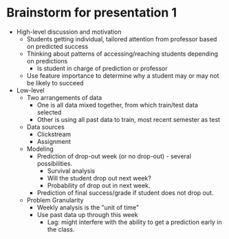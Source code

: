 # Brainstorm for presentation 1
- High-level discussion and motivation
  - Students getting individual, tailored attention from professor based on predicted success
  - Thinking about patterns of accessing/reaching students depending on predictions
    - Is student in charge of prediction or professor
  - Use feature importance to determine why a student may or may not be likely to succeed
- Low-level
  - Two arrangements of data
    - One is all data mixed together, from which train/test data selected
    - Other is using all past data to train, most recent semester as test
  - Data sources
    - Clickstream
    - Assignment
  - Modeling
    - Prediction of drop-out week (or no drop-out) - several possibilities.
      - Survival analysis
      - Will the student drop out next week?
      - Probability of drop out in next week.
    - Prediction of final success/grade if student does not drop out.
  - Problem Granularity
    - Weekly analysis is the "unit of time"
    - Use past data up through this week
      - Lag: might interfere with the ability to get a prediction early in the class.
